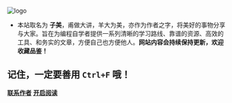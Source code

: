 
![logo](http://img.zimei.xyz/202201281508363.png)


- 本站取名为 **子美**，甫做大讲，羊大为美，亦作为作者之字，将美好的事物分享与大家。旨在为编程自学者提供一系列清晰的学习路线、靠谱的资源、高效的工具、和务实的文章，方便自己也方便他人。**网站内容会持续保持更新，欢迎收藏品鉴！**

## 记住，一定要善用 `Ctrl+F` 哦！

[**联系作者**](https://github.com/zimei11/MyBlog)
[**开启阅读**](README.md)